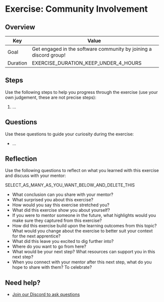 # Exercise: Community Involvement

## Overview

| Key | Value |
| --- | --- |
| Goal | Get engaged in the software community by joining a discord group! |
| Duration | EXERCISE_DURATION_KEEP_UNDER_4_HOURS |


## Steps

Use the following steps to help you progress through the exercise (use your own judgement, these are not precise steps):

1. ...

## Questions

Use these questions to guide your curiosity during the exercise:

- ...

## Reflection

Use the following questions to reflect on what you learned with this exercise and discuss with your mentor:

SELECT_AS_MANY_AS_YOU_WANT_BELOW_AND_DELETE_THIS

- What conclusion can you share with your mentor?
- What surprised you about this exercise?
- How would you say this exercise stretched you? 
- What did this exercise show you about yourself?
- If you were to mentor someone in the future, what highlights would you make sure they captured from this exercise? 
- How did this exercise build upon the learning outcomes from this topic? What would you change about the exercise to better suit your context for the next apprentice?
- What did this leave you excited to dig further into? 
- Where do you want to go from here?
- What would be your next step? What resources can support you in this next step?
- When you connect with your mentor after this next step, what do you hope to share with them? To celebrate? 

## Need help?

- [Join our Discord to ask questions](https://discord.gg/bDVYvG3Czd)
